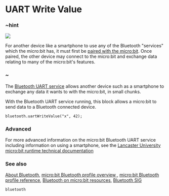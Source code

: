 # UART Write Value

### ~hint
![](/static/bluetooth/Bluetooth_SIG.png)

For another device like a smartphone to use any of the Bluetooth "services" which the micro:bit has, it must first be [paired with the micro:bit](/reference/bluetooth/bluetooth-pairing). Once paired, the other device may connect to the micro:bit and exchange data relating to many of the micro:bit's features.

### ~

The [Bluetooth UART service](/reference/bluetooth/start-uart-service.md) allows another device such as a smartphone to exchange any data it wants to with the micro:bit, in small chunks. 

With the Bluetooth UART service running, this block allows a micro:bit to send data to a Bluetooth connected device.

```sig
bluetooth.uartWriteValue("x", 42);
```

### Advanced
 
For more advanced information on the micro:bit Bluetooth UART service including information on using a smartphone, see the [Lancaster University micro:bit runtime technical documentation](http://lancaster-university.github.io/microbit-docs/ble/uart-service/)

### See also

[About Bluetooth](/reference/bluetooth/about-bluetooth), [micro:bit Bluetooth profile overview ](http://lancaster-university.github.io/microbit-docs/ble/profile/), [micro:bit Bluetooth profile reference](http://lancaster-university.github.io/microbit-docs/resources/bluetooth/microbit-profile-V1.9-Level-2.pdf),  [Bluetooth on micro:bit resources](http://bluetooth-mdw.blogspot.co.uk/p/bbc-microbit.html), [Bluetooth SIG](https://www.bluetooth.com)

```package
bluetooth
```
